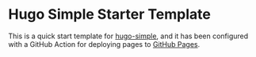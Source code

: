 # Hugo Simple Starter Template

This is a quick start template for [hugo-simple](https://github.com/maolonglong/hugo-simple), and it has been configured with a GitHub Action for deploying pages to [GitHub Pages](https://pages.github.com).
